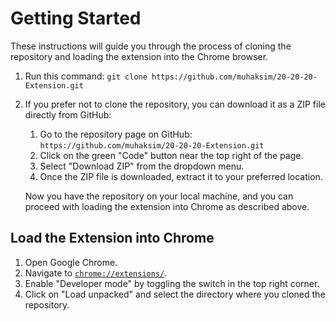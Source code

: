 # Getting Started

These instructions will guide you through the process of cloning the repository and loading the extension into the Chrome browser.

1.  Run this command: `git clone https://github.com/muhaksim/20-20-20-Extension.git`

2.  If you prefer not to clone the repository, you can download it as a ZIP file directly from GitHub:

    1.  Go to the repository page on GitHub: `https://github.com/muhaksim/20-20-20-Extension.git`
    2.  Click on the green "Code" button near the top right of the page.
    3.  Select "Download ZIP" from the dropdown menu.
    4.  Once the ZIP file is downloaded, extract it to your preferred location.

    Now you have the repository on your local machine, and you can proceed with loading the extension into Chrome as described above.

## Load the Extension into Chrome

1.  Open Google Chrome.
2.  Navigate to [`chrome://extensions/`](chrome://extensions/).
3.  Enable "Developer mode" by toggling the switch in the top right corner.
4.  Click on "Load unpacked" and select the directory where you cloned the repository.